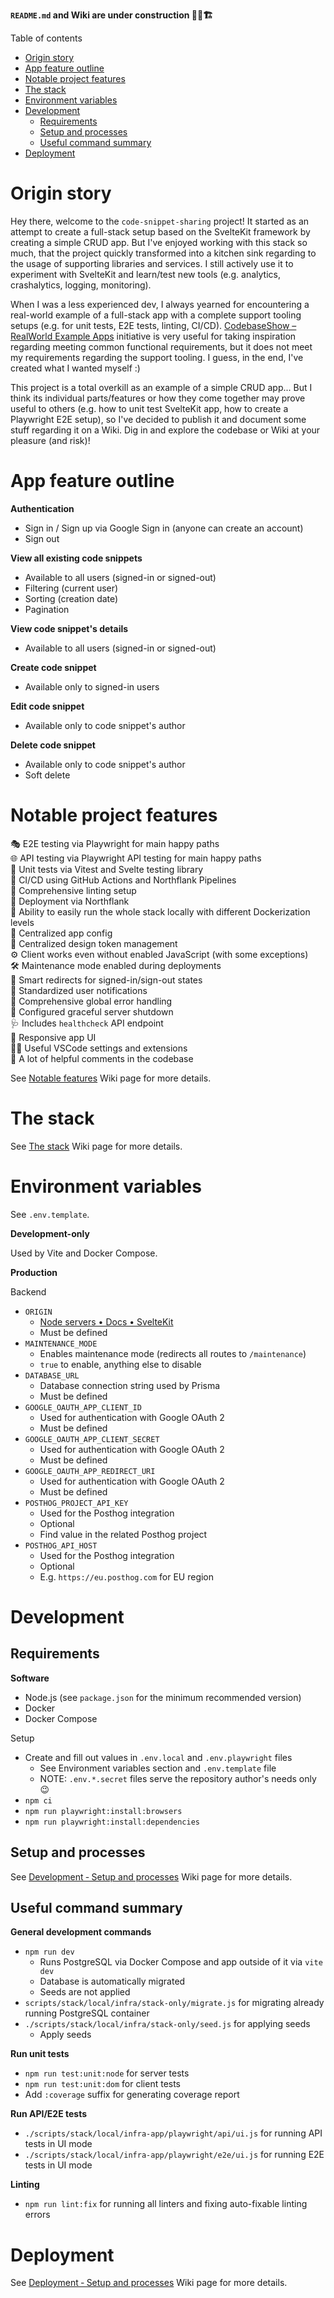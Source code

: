 **`README.md` and Wiki are under construction 👷🚧🏗️**

Table of contents

-   [Origin story](#origin-story)
-   [App feature outline](#app-feature-outline)
-   [Notable project features](#notable-project-features)
-   [The stack](#the-stack)
-   [Environment variables](#environment-variables)
-   [Development](#development)
    -   [Requirements](#requirements)
    -   [Setup and processes](#setup-and-processes)
    -   [Useful command summary](#useful-command-summary)
-   [Deployment](#deployment)

# Origin story

Hey there, welcome to the `code-snippet-sharing` project! It started as an attempt to create a full-stack setup based on the SvelteKit framework by creating a simple CRUD app. But I've enjoyed working with this stack so much, that the project quickly transformed into a kitchen sink regarding to the usage of supporting libraries and services. I still actively use it to experiment with SvelteKit and learn/test new tools (e.g. analytics, crashalytics, logging, monitoring).

When I was a less experienced dev, I always yearned for encountering a real-world example of a full-stack app with a complete support tooling setups (e.g. for unit tests, E2E tests, linting, CI/CD). [CodebaseShow – RealWorld Example Apps](https://codebase.show/projects/realworld) initiative is very useful for taking inspiration regarding meeting common functional requirements, but it does not meet my requirements regarding the support tooling. I guess, in the end, I've created what I wanted myself :)

This project is a total overkill as an example of a simple CRUD app... But I think its individual parts/features or how they come together may prove useful to others (e.g. how to unit test SvelteKit app, how to create a Playwright E2E setup), so I've decided to publish it and document some stuff regarding it on a Wiki. Dig in and explore the codebase or Wiki at your pleasure (and risk)!

# App feature outline

**Authentication**

-   Sign in / Sign up via Google Sign in (anyone can create an account)
-   Sign out

**View all existing code snippets**

-   Available to all users (signed-in or signed-out)
-   Filtering (current user)
-   Sorting (creation date)
-   Pagination

**View code snippet's details**

-   Available to all users (signed-in or signed-out)

**Create code snippet**

-   Available only to signed-in users

**Edit code snippet**

-   Available only to code snippet's author

**Delete code snippet**

-   Available only to code snippet's author
-   Soft delete

# Notable project features

🎭 E2E testing via Playwright for main happy paths  
🌐 API testing via Playwright API testing for main happy paths  
🧪 Unit tests via Vitest and Svelte testing library  
🔄 CI/CD using GitHub Actions and Northflank Pipelines  
🧹 Comprehensive linting setup  
🚀 Deployment via Northflank  
🐳 Ability to easily run the whole stack locally with different Dockerization levels  
📝 Centralized app config  
🎨 Centralized design token management  
⚙️ Client works even without enabled JavaScript (with some exceptions)  
🛠️ Maintenance mode enabled during deployments  
🔀 Smart redirects for signed-in/sign-out states  
📢 Standardized user notifications  
🚫 Comprehensive global error handling  
🛑 Configured graceful server shutdown  
🩺 Includes `healthcheck` API endpoint  
📐 Responsive app UI  
👨‍💻 Useful VSCode settings and extensions  
💬 A lot of helpful comments in the codebase

See [Notable features](https://github.com/nodeexx/code-snippet-sharing/wiki/Notable-features) Wiki page for more details.

# The stack

See [The stack](https://github.com/nodeexx/code-snippet-sharing/wiki/The-stack) Wiki page for more details.

# Environment variables

See `.env.template`.

**Development-only**

Used by Vite and Docker Compose.

**Production**

Backend

-   `ORIGIN`
    -   [Node servers • Docs • SvelteKit](https://kit.svelte.dev/docs/adapter-node#environment-variables)
    -   Must be defined
-   `MAINTENANCE_MODE`
    -   Enables maintenance mode (redirects all routes to `/maintenance`)
    -   `true` to enable, anything else to disable
-   `DATABASE_URL`
    -   Database connection string used by Prisma
    -   Must be defined
-   `GOOGLE_OAUTH_APP_CLIENT_ID`
    -   Used for authentication with Google OAuth 2
    -   Must be defined
-   `GOOGLE_OAUTH_APP_CLIENT_SECRET`
    -   Used for authentication with Google OAuth 2
    -   Must be defined
-   `GOOGLE_OAUTH_APP_REDIRECT_URI`
    -   Used for authentication with Google OAuth 2
    -   Must be defined
-   `POSTHOG_PROJECT_API_KEY`
    -   Used for the Posthog integration
    -   Optional
    -   Find value in the related Posthog project
-   `POSTHOG_API_HOST`
    -   Used for the Posthog integration
    -   Optional
    -   E.g. `https://eu.posthog.com` for EU region

# Development

## Requirements

**Software**

-   Node.js (see `package.json` for the minimum recommended version)
-   Docker
-   Docker Compose

Setup

-   Create and fill out values in `.env.local` and `.env.playwright` files
    -   See Environment variables section and `.env.template` file
    -   NOTE: `.env.*.secret` files serve the repository author's needs only 😉
-   `npm ci`
-   `npm run playwright:install:browsers`
-   `npm run playwright:install:dependencies`

## Setup and processes

See [Development ‐ Setup and processes](https://github.com/nodeexx/code-snippet-sharing/wiki/Development-%E2%80%90-Setup-and-processes) Wiki page for more details.

## Useful command summary

**General development commands**

-   `npm run dev`
    -   Runs PostgreSQL via Docker Compose and app outside of it via `vite dev`
    -   Database is automatically migrated
    -   Seeds are not applied
-   `scripts/stack/local/infra/stack-only/migrate.js` for migrating already running PostgreSQL container
-   `./scripts/stack/local/infra/stack-only/seed.js` for applying seeds
    -   Apply seeds

**Run unit tests**

-   `npm run test:unit:node` for server tests
-   `npm run test:unit:dom` for client tests
-   Add `:coverage` suffix for generating coverage report

**Run API/E2E tests**

-   `./scripts/stack/local/infra-app/playwright/api/ui.js` for running API tests in UI mode
-   `./scripts/stack/local/infra-app/playwright/e2e/ui.js` for running E2E tests in UI mode

**Linting**

-   `npm run lint:fix` for running all linters and fixing auto-fixable linting errors

# Deployment

See [Deployment ‐ Setup and processes](https://github.com/nodeexx/code-snippet-sharing/wiki/Deployment-%E2%80%90-Setup-and-processes) Wiki page for more details.
